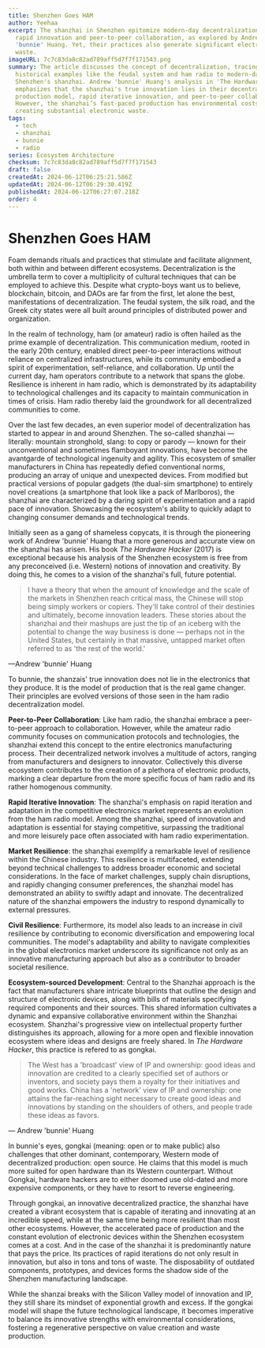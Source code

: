 ```yaml
---
title: Shenzhen Goes HAM
author: Yeehaa
excerpt: The shanzhai in Shenzhen epitomize modern-day decentralization through
  rapid innovation and peer-to-peer collaboration, as explored by Andrew
  'bunnie' Huang. Yet, their practices also generate significant electronic
  waste.
imageURL: 7c7c83da8c82ad789aff5d7f7f171543.png
summary: The article discusses the concept of decentralization, tracing it from
  historical examples like the feudal system and ham radio to modern-day
  Shenzhen's shanzhai. Andrew 'bunnie' Huang's analysis in 'The Hardware Hacker'
  emphasizes that the shanzhai's true innovation lies in their decentralized
  production model, rapid iterative innovation, and peer-to-peer collaboration.
  However, the shanzhai’s fast-paced production has environmental costs,
  creating substantial electronic waste.
tags:
  - tech
  - shanzhai
  - bunnie
  - radio
series: Ecosystem Architecture
checksum: 7c7c83da8c82ad789aff5d7f7f171543
draft: false
createdAt: 2024-06-12T06:25:21.586Z
updatedAt: 2024-06-12T06:29:30.419Z
publishedAt: 2024-06-12T06:27:07.218Z
order: 4
---
```


# Shenzhen Goes HAM

Foam demands rituals and practices that stimulate and facilitate alignment, both within and between different ecosystems. Decentralization is the umbrella term to cover a multiplicity of cultural techniques that can be employed to achieve this. Despite what crypto-boys want us to believe, blockchain, bitcoin, and DAOs are far from the first, let alone the best, manifestations of decentralization. The feudal system, the silk road, and the Greek city states were all built around principles of distributed power and organization.

In the realm of technology, ham (or amateur) radio is often hailed as the prime example of decentralization. This communication medium, rooted in the early 20th century, enabled direct peer-to-peer interactions without reliance on centralized infrastructures, while its community embodied a spirit of experimentation, self-reliance, and collaboration. Up until the current day, ham operators contribute to a network that spans the globe. Resilience is inherent in ham radio, which is demonstrated by its adaptability to technological challenges and its capacity to maintain communication in times of crisis. Ham radio thereby laid the groundwork for all decentralized communities to come.

Over the last few decades, an even superior model of decentralization has started to appear in and around Shenzhen. The so-called shanzhai — literally: mountain stronghold, slang: to copy or parody — known for their unconventional and sometimes flamboyant innovations, have become the avantgarde of technological ingenuity and agility. This ecosystem of smaller manufacturers in China has repeatedly defied conventional norms, producing an array of unique and unexpected devices. From modified but practical versions of popular gadgets (the dual-sim smartphone) to entirely novel creations (a smartphone that look like a pack of Marlboros), the shanzhai are characterized by a daring spirit of experimentation and a rapid pace of innovation. Showcasing the ecosystem's ability to quickly adapt to changing consumer demands and technological trends.

Initially seen as a gang of shameless copycats, it is through the pioneering work of Andrew 'bunnie' Huang that a more generous and accurate view on the shanzhai has arisen. His book *The Hardware Hacker* (2017) is exceptional because his analysis of the Shenzhen ecosystem is free from any preconceived (i.e. Western) notions of innovation and creativity. By doing this, he comes to a vision of the shanzhai's full, future potential.

 > 
 > I have a theory that when the amount of knowledge and the scale of the markets in Shenzhen reach critical mass, the Chinese will stop being simply workers or copiers. They'll take control of their destinies and ultimately, become innovation leaders. These stories about the shanzhai and their mashups are just the tip of an iceberg with the potential to change the way business is done — perhaps not in the United States, but certainly in that massive, untapped market often referred to as 'the rest of the world.'

—Andrew 'bunnie' Huang

To bunnie, the shanzais' true innovation does not lie in the electronics that they produce. It is the model of production that is the real game changer. Their principles are evolved versions of those seen in the ham radio decentralization model.

**Peer-to-Peer Collaboration**: Like ham radio, the shanzhai embrace a peer-to-peer approach to collaboration. However, while the amateur radio community focuses on communication protocols and technologies, the shanzhai extend this concept to the entire electronics manufacturing process. Their decentralized network involves a multitude of actors, ranging from manufacturers and designers to innovator. Collectively this diverse ecosystem contributes to the creation of a plethora of electronic products, marking a clear departure from the more specific focus of ham radio and its rather homogenous community.

**Rapid Iterative Innovation**: The shanzhai's emphasis on rapid iteration and adaptation in the competitive electronics market represents an evolution from the ham radio model. Among the shanzhai, speed of innovation and adaptation is essential for staying competitive, surpassing the traditional and more leisurely pace often associated with ham radio experimentation.

**Market Resilience**: the shanzhai exemplify a remarkable level of resilience within the Chinese industry. This resilience is multifaceted, extending beyond technical challenges to address broader economic and societal considerations. In the face of market challenges, supply chain disruptions, and rapidly changing consumer preferences, the shanzhai model has demonstrated an ability to swiftly adapt and innovate. The decentralized nature of the shanzhai empowers the industry to respond dynamically to external pressures.

**Civil Resilience**: Furthermore, its model also leads to an increase in civil resilience by contributing to economic diversification and empowering local communities. The model's adaptability and ability to navigate complexities in the global electronics market underscore its significance not only as an innovative manufacturing approach but also as a contributor to broader societal resilience.

**Ecosystem-sourced Development**: Central to the Shanzhai approach is the fact that manufacturers share intricate blueprints that outline the design and structure of electronic devices, along with bills of materials specifying required components and their sources. This shared information cultivates a dynamic and expansive collaborative environment within the Shanzhai ecosystem. Shanzhai's progressive view on intellectual property further distinguishes its approach, allowing for a more open and flexible innovation ecosystem where ideas and designs are freely shared. In *The Hardware Hacker*, this practice is refered to as gongkai.

 > 
 > The West has a 'broadcast' view of IP and ownership: good ideas and innovation are credited to a clearly specified set of authors or inventors, and society pays them a royalty for their initiatives and good works. China has a 'network' view of IP and ownership: one attains the far-reaching sight necessary to create good ideas and innovations by standing on the shoulders of others, and people trade these ideas as favors.

— Andrew 'bunnie' Huang

In bunnie's eyes, gongkai (meaning: open or to make public) also challenges that other dominant, contemporary, Western mode of decentralized production: open source. He claims that this model is much more suited for open hardware than its Western counterpart. Without Gongkai, hardware hackers are to either doomed use old-dated and more expensive components, or they have to resort to reverse engineering.

Through gongkai, an innovative decentralized practice, the shanzhai have created a vibrant ecosystem that is capable of iterating and innovating at an incredible speed, while at the same time being more resilient than most other ecosystems. However, the accelerated pace of production and the constant evolution of electronic devices within the Shenzhen ecosystem comes at a cost. And in the case of the shanzhai it is predominantly nature that pays the price. Its practices of rapid iterations do not only result in innovation, but also in tons and tons of waste. The disposability of outdated components, prototypes, and devices forms the shadow side of the Shenzhen manufacturing landscape.

While the shanzai breaks with the Silicon Valley model of innovation and IP, they still share its mindset of exponential growth and excess. If the gongkai model will shape the future technological landscape, it becomes imperative to balance its innovative strengths with environmental considerations, fostering a regenerative perspective on value creation and waste production.

